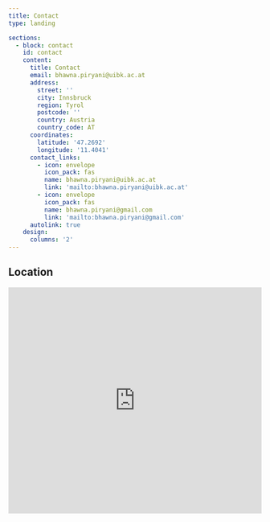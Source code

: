```yaml
---
title: Contact
type: landing

sections:
  - block: contact
    id: contact
    content:
      title: Contact
      email: bhawna.piryani@uibk.ac.at
      address:
        street: ''
        city: Innsbruck
        region: Tyrol
        postcode: ''
        country: Austria
        country_code: AT
      coordinates:
        latitude: '47.2692'
        longitude: '11.4041'
      contact_links:
        - icon: envelope
          icon_pack: fas
          name: bhawna.piryani@uibk.ac.at
          link: 'mailto:bhawna.piryani@uibk.ac.at'
        - icon: envelope
          icon_pack: fas
          name: bhawna.piryani@gmail.com
          link: 'mailto:bhawna.piryani@gmail.com'
      autolink: true
    design:
      columns: '2'
---
```


## Location

<iframe src="https://www.google.com/maps/embed?pb=!1m18!1m12!1m3!1d10897.234567890123!2d11.4041!3d47.2692!2m3!1f0!2f0!3f0!3m2!1i1024!2i768!4f13.1!3m3!1m2!1s0x479d6e8a5f8f0001%3A0x1234567890abcdef!2sInnsbruck%2C%20Austria!5e0!3m2!1sen!2sat!4v1234567890123!5m2!1sen!2sat" width="100%" height="450" style="border:0;" allowfullscreen="" loading="lazy" referrerpolicy="no-referrer-when-downgrade"></iframe>


